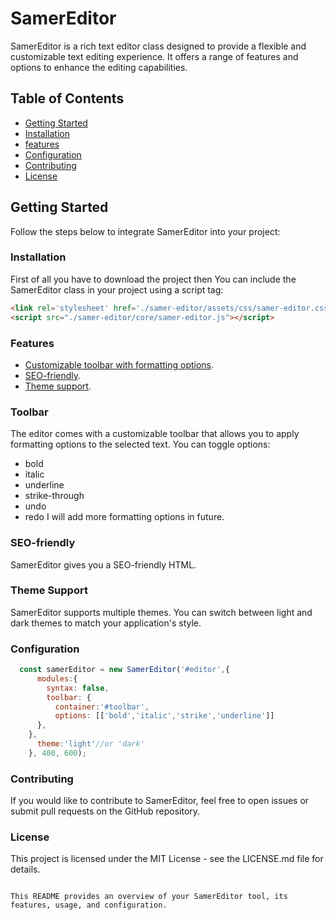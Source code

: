 # SamerEditor

SamerEditor is a rich text editor class designed to provide a flexible and customizable text editing experience. It offers a range of features and options to enhance the editing capabilities.

## Table of Contents
- [Getting Started](#getting-started)
- [Installation](#Installation)
- [features](#features)
- [Configuration](#configuration)
- [Contributing](#contributing)
- [License](#license)

## Getting Started
Follow the steps below to integrate SamerEditor into your project:

### Installation
First of all you have to download the project then You can include the SamerEditor class in your project using a script tag:
```html
<link rel='stylesheet' href='./samer-editor/assets/css/samer-editor.css'/>
<script src="./samer-editor/core/samer-editor.js"></script>
```
### Features
- [Customizable toolbar with formatting options](#toolbar).
- [SEO-friendly](#seo-friendly).
- [Theme support](#theme-support).
### Toolbar
The editor comes with a customizable toolbar that allows you to apply formatting options to the selected text. You can toggle options: 
- bold
- italic
- underline
- strike-through
- undo
- redo
I will add more formatting options in future.

### SEO-friendly
SamerEditor gives you a SEO-friendly HTML.

### Theme Support
SamerEditor supports multiple themes. You can switch between light and dark themes to match your application's style.

### Configuration
```js
  const samerEditor = new SamerEditor('#editor',{
      modules:{
        syntax: false,
        toolbar: {
          container:'#toolbar',
          options: [['bold','italic','strike','underline']]
      },
    },
      theme:'light'//or 'dark'
    }, 400, 600);
```
### Contributing
If you would like to contribute to SamerEditor, feel free to open issues or submit pull requests on the GitHub repository.

### License
This project is licensed under the MIT License - see the LICENSE.md file for details.
```vbnet

This README provides an overview of your SamerEditor tool, its features, usage, and configuration.
